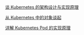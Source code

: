 
[谈 Kubernetes 的架构设计与实现原理](https://draveness.me/understanding-kubernetes/)

[从 Kubernetes 中的对象谈起](https://draveness.me/kubernetes-object-intro/)

[详解 Kubernetes Pod 的实现原理](https://draveness.me/kubernetes-pod/)

